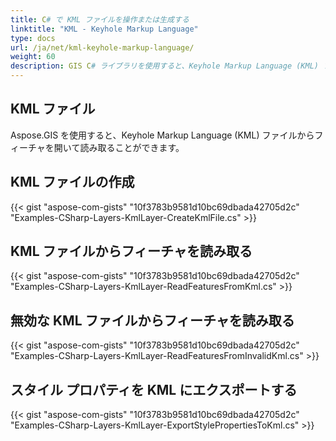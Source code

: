 ```yaml
---
title: C# で KML ファイルを操作または生成する
linktitle: "KML - Keyhole Markup Language"
type: docs
url: /ja/net/kml-keyhole-markup-language/
weight: 60
description: GIS C# ライブラリを使用すると、Keyhole Markup Language (KML) ファイルからフィーチャを開いたり、作成したり、読み取ったりできます。
---
```


## **KML ファイル**
Aspose.GIS を使用すると、Keyhole Markup Language (KML) ファイルからフィーチャを開いて読み取ることができます。
## **KML ファイルの作成**
{{< gist "aspose-com-gists" "10f3783b9581d10bc69dbada42705d2c" "Examples-CSharp-Layers-KmlLayer-CreateKmlFile.cs" >}}
## **KML ファイルからフィーチャを読み取る**
{{< gist "aspose-com-gists" "10f3783b9581d10bc69dbada42705d2c" "Examples-CSharp-Layers-KmlLayer-ReadFeaturesFromKml.cs" >}}
## **無効な KML ファイルからフィーチャを読み取る**
{{< gist "aspose-com-gists" "10f3783b9581d10bc69dbada42705d2c" "Examples-CSharp-Layers-KmlLayer-ReadFeaturesFromInvalidKml.cs" >}}
## **スタイル プロパティを KML にエクスポートする**
{{< gist "aspose-com-gists" "10f3783b9581d10bc69dbada42705d2c" "Examples-CSharp-Layers-KmlLayer-ExportStylePropertiesToKml.cs" >}}
